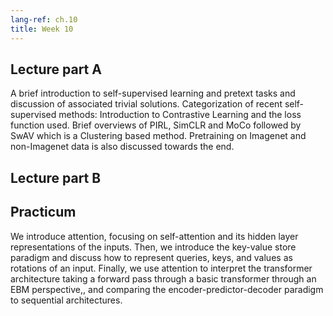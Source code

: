 ```yaml
---
lang-ref: ch.10
title: Week 10
---
```



## Lecture part A
A brief introduction to self-supervised learning and pretext tasks and discussion of associated trivial solutions. Categorization of recent self-supervised methods: Introduction to Contrastive Learning and the loss function used. Brief overviews of PIRL, SimCLR and MoCo followed by SwAV which is a Clustering based method. Pretraining on Imagenet and non-Imagenet data is also discussed towards the end.

## Lecture part B


## Practicum
We introduce attention, focusing on self-attention and its hidden layer representations of the inputs. Then, we introduce the key-value store paradigm and discuss how to represent queries, keys, and values as rotations of an input. Finally, we use attention to interpret the transformer architecture taking a forward pass through a basic transformer  through an EBM perspective,, and comparing the encoder-predictor-decoder paradigm to sequential architectures.